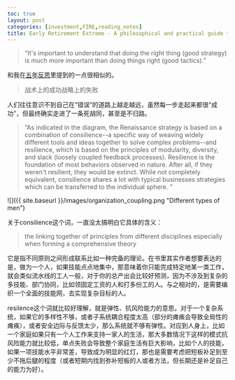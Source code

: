 ```yaml
---
toc: true
layout: post
categories: [investment,FIRE,reading_notes]
title: Early Retirement Extreme - A philosophical and practical guide to financial independence - 13
---
```

> “It's important to understand that doing the right thing (good strategy) is much more important than doing things right (good tactics).”

和我在[五年反思](https://github.com/taihangye/evolve-or-die/blob/master/_posts/2021-10-16-%E5%B7%A5%E4%BD%9C%E4%BA%94%E5%B9%B4%E5%8F%8D%E6%80%9D.md)里提到的一点很相似的。
> 战术上的成功战略上的失败

人们往往意识不到自己在“错误”的道路上越走越远，虽然每一步走起来都很“成功”，但最终确实走进了一条死胡同，甚至是不归路。

> “As indicated in the diagram, the Renaissance strategy is based on a combination of consilience--a specific way of weaving widely different tools and ideas together to solve complex problems--and resilience, which is based on the principles of modularity, diversity, and slack (loosely coupled feedback processes). Resilience is the foundation of most behaviors observed in nature. After all, if they weren't resilient, they would be extinct. While not completely equivalent, consilience shares a lot with typical businesses strategies which can be transferred to the individual sphere. ”

![]({{ site.baseurl }}/images/organization_coupling.png "Different types of men")

关于consilience这个词，一直没太搞明白它具体的含义：
> the linking together of principles from different disciplines especially when forming a comprehensive theory

它是指不同原则之间形成联系比如一种完备的理论。在书里其实作者想要表达的是，做为一个人，如果技能点点地集中，那意味着你只能完成特定地某一类工作，就会类似流水线的工人一般，对于你的总产出会比较好预测，因为不涉及到复杂的多技能、部门协同，比如领固定工资的人和打多份工的人。与之相对的，是需要编织一个全面的技能网，去实现复杂目标的人。

resilence这个词就比较好理解，就是弹性、抗风险能力的意思。对于一个复杂系统，如果它的多样性不够，或者子系统耦合程度太高（部分的瘫痪会导致全局性的瘫痪），或者安全边际与反馈太少，那么系统就不够有弹性。对应到人身上，比如一个家庭如果只有一个人工作来支持一家人的生活，那大多数情况下这样的模式抗风险能力就比较低，单点失败会导致整个家庭生活有巨大影响，比如个人的技能，如果一项技能水平非常差，导致成为明显的红灯，那也是需要考虑把短板补足到至少不拖后腿的程度（或者短期内找到弥补短板的人或者方法，但长期还是补足自己的能力为好）。

